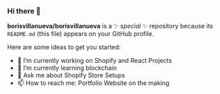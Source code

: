 ### Hi there 👋


**borisvillanueva/borisvillanueva** is a ✨ _special_ ✨ repository because its `README.md` (this file) appears on your GitHub profile.

Here are some ideas to get you started:

- 🔭 I’m currently working on Shopify and React Projects
- 🌱 I’m currently learning blockchain
- 💬 Ask me about Shopify Store Setups
- 📫 How to reach me: Portfolio Website on the making

